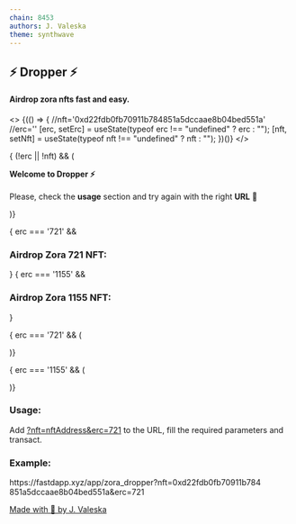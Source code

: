 ```yaml
---
chain: 8453
authors: J. Valeska
theme: synthwave
---
```


<div class="p-5 bg-purple-900">
  <h2 class="w-full text-center text-white text-4xl"> ⚡ Dropper ⚡ </h2>
  <h4 class="w-full text-center text-gray-300 text-2xl mb-12">Airdrop zora nfts fast and easy.</h4>
  
  <>
    {(() => {
      //nft='0xd22fdb0fb70911b784851a5dccaae8b04bed551a'
      //erc=''
      [erc, setErc] = useState(typeof erc !== "undefined" ? erc : "");
      [nft, setNft] = useState(typeof nft !== "undefined" ? nft : "");
    })()}
  </>

  { (!erc || !nft) && (
    <p class="w-full text-center  font-semibold">
      <b>Welcome to Dropper ⚡</b>
      <br></br>
      Please, check the <b>usage</b> section and try again with the right <b>URL</b> 💜 
    </p>
  )}

  { erc === '721' && <h3 class="text-gray-100 text-xl pl-8 max-w-[800px] mx-auto">Airdrop Zora 721 NFT:</h3> } 
  { erc === '1155' && <h3 class="text-gray-100 text-xl pl-8 max-w-[800px] mx-auto">Airdrop Zora 1155 NFT:</h3> }

  { erc === '721' && (
    
  <div class="mockup-window border  m-5 text-purple-800 border-purple-400 bg-purple-300 max-w-[800px] mx-auto">
    <div class="px-4 py-8 bg-purple-800 text-purple-300">
      <ContractWrite
        address={nft}
        abi={[
          {
            inputs: [
              {
                  "internalType": "address",
                  "name": "recipient",
                  "type": "address"
              },
              {
                  "internalType": "uint256",
                  "name": "quantity",
                  "type": "uint256"
              }           
            ],
            name: "adminMint",
            outputs: [],
            stateMutability: "nonpayable",
            type: "function",
          },
        ]}
        functionName="adminMint"
        args={[
          "0x25395f8D690B9cCe3caD06499133b484E5E93163",
          1
        ]}
        buttonText="Airdrop"
      />
    </div>
  </div>
  )}

  { erc === '1155' && (

  <div class="mockup-window border  m-5 text-purple-800 border-purple-400 bg-purple-300 max-w-[800px] mx-auto">
    <div class="px-4 py-8 bg-purple-800 text-purple-300">
      <ContractWrite
        address={nft}
        abi={[
          {
            inputs: [
              {
                  "internalType": "address",
                  "name": "recipient",
                  "type": "address"
              },
              {
                  "internalType": "uint256",
                  "name": "tokenId",
                  "type": "uint256"
              },
              {
                  "internalType": "uint256",
                  "name": "quantity",
                  "type": "uint256"
              },
              {
                  "internalType": "bytes",
                  "name": "data",
                  "type": "bytes"
              }            
            ],
            name: "adminMint",
            outputs: [],
            stateMutability: "nonpayable",
            type: "function",
          },
        ]}
        functionName="adminMint"
        args={[
          "0x25395f8D690B9cCe3caD06499133b484E5E93163",
          1,
          1,
          "0x42"
        ]}
        buttonText="Airdrop"
      />
    </div>
  </div>
  )}

  <div class="max-w-[800px] flex flex-col mx-auto">
    <h3 class="text-gray-200 text-lg pl-7 text-start">Usage:</h3>
    <div class="mockup-window border-base-400 bg-base-300 mx-auto max-w-[777px]">
      <p class="w-full text-center text-purple-500 font-semibold px-16">
        Add <u>?nft=nftAddress&erc=721</u> to the URL, fill the required parameters and transact.
      </p>
    </div>
  </div>

  <div class="max-w-[800px] flex flex-col mx-auto">
    <h3 class="text-gray-200 text-lg pl-7 text-start">Example:</h3>
    <div class="mockup-window border-base-400 bg-base-300 mx-auto max-w-[777px]">
      <p class="w-full text-center text-purple-500 font-semibold px-8">
        https://fastdapp.xyz/app/zora_dropper?nft=0xd22fdb0fb70911b784<wbr></wbr>851a5dccaae8b04bed551a<wbr></wbr>&erc=721
      </p>
    </div>
  </div>

  <footer class="text-center pt-32">
    <a 
      class="text-purple-200 no-underline"
      href="https://warpcast.com/j-valeska" 
      rel="noopener noreferrer" 
      target="_blank"
    >
      Made with 💜 by J. Valeska
    </a>
  </footer>
</div>

